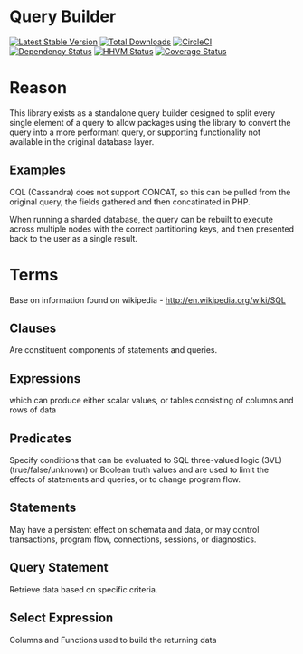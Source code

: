 Query Builder
===

[![Latest Stable Version](https://poser.pugx.org/packaged/querybuilder/version.png)](https://packagist.org/packages/packaged/querybuilder)
[![Total Downloads](https://poser.pugx.org/packaged/querybuilder/d/total.png)](https://packagist.org/packages/packaged/querybuilder)
[![CircleCI](https://circleci.com/gh/packaged/querybuilder.svg?style=shield)](https://circleci.com/gh/packaged/querybuilder)
[![Dependency Status](https://www.versioneye.com/php/packaged:querybuilder/badge.png)](https://www.versioneye.com/php/packaged:querybuilder)
[![HHVM Status](http://hhvm.h4cc.de/badge/packaged/querybuilder.png)](http://hhvm.h4cc.de/package/packaged/querybuilder)
[![Coverage Status](https://coveralls.io/repos/packaged/querybuilder/badge.png)](https://coveralls.io/r/packaged/querybuilder)

Reason
==
This library exists as a standalone query builder designed to split every single element of a query to allow packages using the library to convert the query into a more performant query, or supporting functionality not available in the original database layer.

Examples
---

CQL (Cassandra) does not support CONCAT, so this can be pulled from the original query, the fields gathered and then concatinated in PHP.

When running a sharded database, the query can be rebuilt to execute across multiple nodes with the correct partitioning keys, and then presented back to the user as a single result.

Terms
==

Base on information found on wikipedia - http://en.wikipedia.org/wiki/SQL

Clauses
---
Are constituent components of statements and queries.

Expressions
---
which can produce either scalar values, or tables consisting of columns and rows of data

Predicates
---
Specify conditions that can be evaluated to SQL three-valued logic (3VL) (true/false/unknown) or Boolean truth values and are used to limit the effects of statements and queries, or to change program flow.

Statements
---
May have a persistent effect on schemata and data, or may control transactions, program flow, connections, sessions, or diagnostics.

Query Statement
---
Retrieve data based on specific criteria.

Select Expression
---
Columns and Functions used to build the returning data
